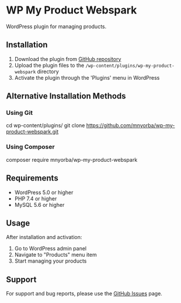 
# WP My Product Webspark

WordPress plugin for managing products.

## Installation

1. Download the plugin from [GitHub repository](https://github.com/mnyorba/wp-my-product-webspark)
2. Upload the plugin files to the `/wp-content/plugins/wp-my-product-webspark` directory
3. Activate the plugin through the 'Plugins' menu in WordPress

## Alternative Installation Methods

### Using Git


cd wp-content/plugins/
git clone https://github.com/mnyorba/wp-my-product-webspark.git


### Using Composer


composer require mnyorba/wp-my-product-webspark


## Requirements

- WordPress 5.0 or higher
- PHP 7.4 or higher
- MySQL 5.6 or higher

## Usage

After installation and activation:

1. Go to WordPress admin panel
2. Navigate to "Products" menu item
3. Start managing your products

## Support

For support and bug reports, please use the [GitHub Issues](https://github.com/mnyorba/wp-my-product-webspark/issues) page.
